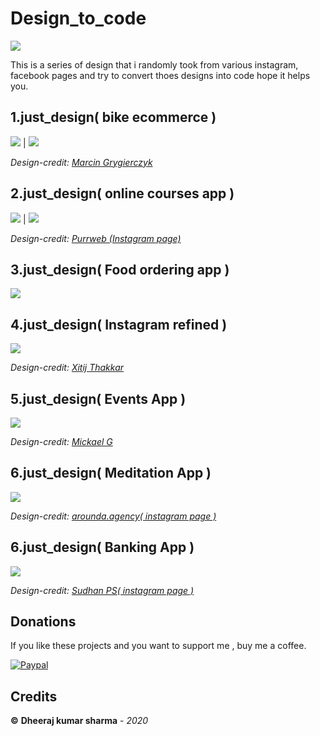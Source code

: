 # Design_to_code

![](https://imgur.com/HhxNnSw.png)

This is a series of design that i randomly took from various instagram, facebook pages and try to convert thoes designs into code hope it helps you.

## 1.just_design( bike ecommerce )

![](https://imgur.com/ou1NBKB.png)  |  ![](https://imgur.com/8Zc4y5P.png)

<i>Design-credit: <a href="https://dribbble.com/shots/6910454-Bicycle-Store-App/attachments">Marcin Grygierczyk</a></i>

## 2.just_design( online courses app )

![](https://imgur.com/osCPr70.png)  |  ![](https://imgur.com/vwAKDfP.png)

<i>Design-credit: <a href="https://www.instagram.com/p/B-g6zsvih5G/">Purrweb (Instagram page)</a></i>

## 3.just_design( Food ordering app )

![](https://imgur.com/wRKcPvZ.png)

## 4.just_design( Instagram refined )

![](https://imgur.com/LglLXY4.png)

<i>Design-credit: <a href="https://www.instagram.com/p/CClWPwsAdt0/">Xitij Thakkar</a></i>

## 5.just_design( Events App )

![](https://imgur.com/82aBcoA.png)

<i>Design-credit: <a href="https://www.instagram.com/p/CBdiVWqAAzm/">Mickael G</a></i>

## 6.just_design( Meditation App )

![](https://imgur.com/UcbJpJy.png)

<i>Design-credit: <a href="https://www.instagram.com/p/CAp1dYqg_-9/">arounda.agency( instagram page )</a></i>

## 6.just_design( Banking App )

![](https://imgur.com/Ooifc0e.png)

<i>Design-credit: <a href="https://www.instagram.com/p/B6Iv5ekgjzk/">Sudhan PS( instagram page )</a></i>


## Donations
If you like these projects and you want to support me , buy me a coffee.

[![Paypal](https://imgur.com/FokjFDA.png)](https://paypal.me/PayDheeraj)

## Credits
**©** **Dheeraj kumar sharma** - *2020*
